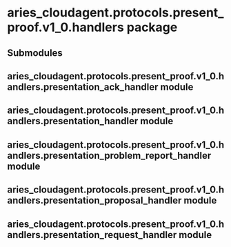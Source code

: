 # aries_cloudagent.protocols.present_proof.v1_0.handlers package

## Submodules

## aries_cloudagent.protocols.present_proof.v1_0.handlers.presentation_ack_handler module

## aries_cloudagent.protocols.present_proof.v1_0.handlers.presentation_handler module

## aries_cloudagent.protocols.present_proof.v1_0.handlers.presentation_problem_report_handler module

## aries_cloudagent.protocols.present_proof.v1_0.handlers.presentation_proposal_handler module

## aries_cloudagent.protocols.present_proof.v1_0.handlers.presentation_request_handler module
